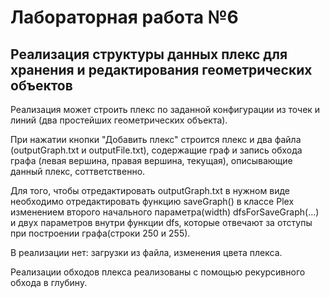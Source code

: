 # Лабораторная работа №6

Реализация структуры данных плекс для хранения и редактирования геометрических объектов
---------------------------------------------------------------------------------------

Реализация может строить плекс по заданной конфигурации из точек и линий (два простейших геометрических объекта). 

При нажатии кнопки "Добавить плекс" строится плекс и два файла (outputGraph.txt и outputFile.txt), содержащие граф и запись обхода графа (левая вершина, правая вершина, текущая), описывающие данный плекс, соттветственно.

Для того, чтобы отредактировать outputGraph.txt в нужном виде необходимо отредактировать функцию saveGraph() в классе Plex изменением второго начального параметра(width) dfsForSaveGraph(...) и двух параметров внутри функции dfs, которые отвечают за отступы при построении графа(строки  250 и 255).

В реализации нет: загрузки из файла, изменения цвета плекса.

Реализации обходов плекса реализованы с помощью рекурсивного обхода в глубину.